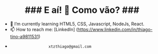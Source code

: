 <h1 align="center"> ### E aí! 👋 Como vão? ### </h1>

- 🌱 I’m currently learning HTML5, CSS, Javascript, NodeJs, React.
- 📫 How to reach me: [LinkedIn] (https://www.linkedin.com/in/thiago-tino-a9811531) 
-                      xtzthiago@gmail.com

